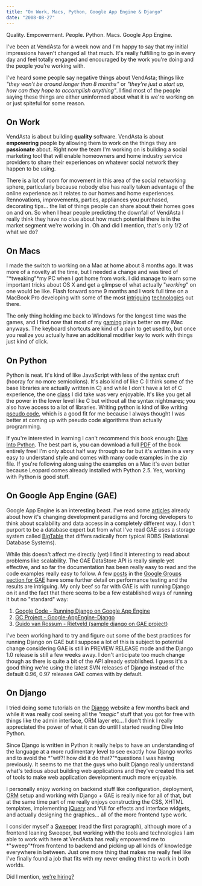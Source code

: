 ```yaml
---
title: "On Work, Macs, Python, Google App Engine & Django"
date: "2008-08-27"
---
```


<aside class="tldr">
Quality. Empowerment. People. Python. Macs. Google App Engine.
</aside>

I've been at VendAsta for a week now and I'm happy to say that my initial impressions haven't changed all that much. It's really fulfilling to go in every day and feel totally engaged and encouraged by the work you're doing and the people you're working with.

I've heard some people say negative things about VendAsta; things like *"they won't be around longer than 8 months"* or *"they're just a start up, how can they hope to accomplish anything"*. I find most of the people saying these things are either uninformed about what it is we're working on or just spiteful for some reason.

## On Work

VendAsta is about building **quality** software. VendAsta is about **empowering** people by allowing them to work on the things they are **passionate** about. Right now the team I'm working on is building a social marketing tool that will enable homeowners and home industry service providers to share their experiences on whatever social network they happen to be using.

There is a lot of room for movement in this area of the social networking sphere, particularly because nobody else has really taken advantage of the online experience as it relates to our homes and home experiences. Rennovations, improvements, parties, appliances you purchased, decorating tips... the list of things people can share about their homes goes on and on. So when I hear people predicting the downfall of VendAsta I really think they have no clue about how much potential there is in the market segment we're working in. Oh and did I mention, that's only 1/2 of what we do?

## On Macs

I made the switch to working on a Mac at home about 8 months ago. It was more of a novelty at the time, but I needed a change and was tired of "*tweaking"*my PC when I got home from work. I did manage to learn some important tricks about OS X and get a glimpse of what actually "*working*" on one would be like. Flash forward some 9 months and I work full time on a MacBook Pro developing with some of the most [intriguing](https://code.google.com/appengine/) [technologies](https://www.python.org) out there.

The only thing holding me back to Windows for the longest time was the games, and I find now that most of my [gaming](https://www.worldofwarcraft.com) plays better on my iMac anyways. The keyboard shortcuts are kind of a pain to get used to, but once you realize you actually have an additional modifier key to work with things just kind of click.

## On Python

Python is neat. It's kind of like JavaScript with less of the syntax cruft (hooray for no more semicolons). It's also kind of like C (I think some of the base libraries are actually written in C) and while I don't have a lot of C experience, the one [class](https://programs.siast.sk.ca/cst/cosc286/) I did take was very enjoyable. It's like you get all the power in the lower level like C but without all the syntax nightmares; you also have access to a lot of libraries. Writing python is kind of like writing [pseudo code](https://en.wikipedia.org/wiki/Pseudocode), which is a good fit for me because I always thought I was better at coming up with pseudo code algorithms than actually programming.

If you're interested in learning I can't recommend this book enough: [Dive Into Python](https://www.diveintopython.org). The best part is, you can download a full [PDF](https://diveintopython.org/download/diveintopython-pdf-5.4.zip) of the book entirely free! I'm only about half way through so far but it's written in a very easy to understand style and comes with many code examples in the zip file. If you're following along using the examples on a Mac it's even better because Leopard comes already installed with Python 2.5. Yes, working with Python is good stuff.

## On Google App Engine (GAE)

Google App Engine is an interesting beast. I've read some [articles](https://highscalability.com/google-appengine-second-look) already about how it's changing development paradigms and forcing developers to think about scalability and data access in a completely different way. I don't purport to be a database expert but from what I've read GAE uses a storage system called [BigTable](https://labs.google.com/papers/bigtable.html) that differs radically from typical RDBS (Relational Database Systems).

While this doesn't affect me directly (yet) I find it interesting to read about problems like scalability. The GAE DataStore API is really simple yet effective, and so far the documentation has been really easy to read and the code examples really easy to follow. A few [posts](https://groups.google.com/group/google-appengine/browse_thread/thread/3cbad64e01d18d9c/71b01f183bd1a5cc?lnk=gst&q=scalability#71b01f183bd1a5cc) in the [Google Groups section for GAE](https://groups.google.com/group/google-appengine) have some further detail on performance testing and the results are intriguing. My only beef so far with GAE is with running Django on it and the fact that there seems to be a few established ways of running it but no "standard" way:

1.  [Google Code - Running Django on Google App Engine](https://code.google.com/appengine/articles/django.html)
2.  [GC Project - Google-AppEngine-Django](https://code.google.com/p/google-app-engine-django/)
3.  [Guido van Rossum - Rietveld (sample django on GAE project)](https://code.google.com/p/rietveld/)

I've been working hard to try and figure out some of the best practices for running Django on GAE but I suppose a lot of this is subject to potential change considering GAE is still in PREVIEW RELEASE mode and the Django 1.0 release is still a few weeks away. I don't anticipate too much change though as there is quite a bit of the API already established. I guess it's a good thing we're using the latest SVN releases of Django instead of the default 0.96, 0.97 releases GAE comes with by default.

## On Django

I tried doing some tutorials on the [Django](https://www.djangoproject.com) website a few months back and while it was really cool seeing all the *"magic"* stuff that you got for free with things like the admin interface, ORM layer etc... I don't think I really appreciated the power of what it can do until I started reading Dive Into Python.

Since Django is written in Python it really helps to have an understanding of the language at a more rudimentary level to see exactly how Django works and to avoid the *"wtf?! how did it do that?"*questions I was having previously. It seems to me that the guys who built Django really understand what's tedious about building web applications and they've created this set of tools to make web application development much more enjoyable.

I personally enjoy working on backend stuff like configuration, deployment, [ORM](https://en.wikipedia.org/wiki/Object-relational_mapping) setup and working with Django + GAE is really nice for all of that, but at the same time part of me really enjoys constructing the CSS, XHTML templates, implementing [jQuery](https://www.jquery.com) and YUI for effects and interface widgets, and actually designing the graphics... all of the more frontend type work.

I consider myself a [Sweeper](https://gettingreal.37signals.com/ch03_The_Three_Musketeers.php) (read the first paragraph), although more of a frontend leaning Sweeper, but working with the tools and technologies I am able to work with here at VendAsta has really empowered me to *"sweep"*from frontend to backend and picking up all kinds of knowledge everywhere in between. Just one more thing that makes me really feel like I've finally found a job that fits with my never ending thirst to work in both worlds.

Did I mention, [we're hiring?](https://vendasta.com/careers/)
